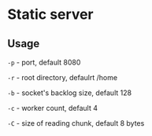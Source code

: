 # Static server

Usage
--

`-p` - port, default 8080

`-r` - root directory, defaulrt /home

`-b` - socket's backlog size, default 128

`-c` - worker count, default 4

`-C` - size of reading chunk, default 8 bytes

